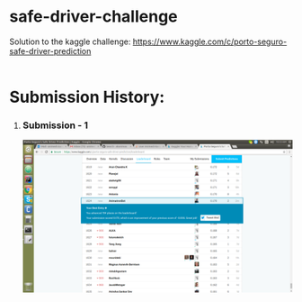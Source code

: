# safe-driver-challenge
Solution to the kaggle challenge: https://www.kaggle.com/c/porto-seguro-safe-driver-prediction <br><br>


# Submission History:
<ol> 
  <li> 
    <h3> <strong> Submission - 1 </strong> </h3>
    <img src="https://github.com/akanimax/safe-driver-challenge/blob/master/submissions%20:D/submission1.png">
  </li>
</ol>
